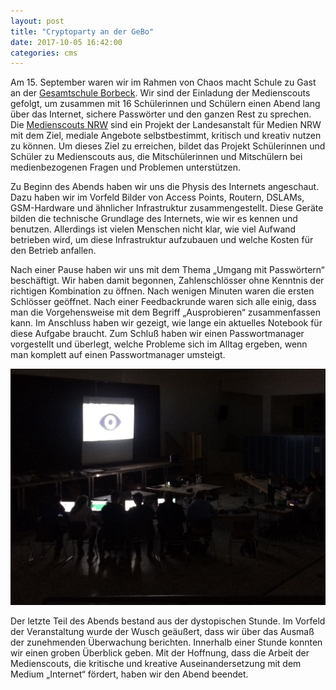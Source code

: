```yaml
---
layout: post
title: "Cryptoparty an der GeBo"
date: 2017-10-05 16:42:00
categories: cms
---
```

Am 15. September waren wir im Rahmen von Chaos macht Schule zu Gast an der [Gesamtschule Borbeck](http://www.ge-borbeck.de/joomla/index.php). Wir sind der Einladung der Medienscouts gefolgt, um zusammen mit 16 Schülerinnen und Schülern einen Abend lang über das Internet, sichere Passwörter und den ganzen Rest zu sprechen. Die [Medienscouts NRW](http://www.medienscouts-nrw.de/das-projekt/) sind ein Projekt der Landesanstalt für Medien NRW mit dem Ziel, mediale Angebote selbstbestimmt, kritisch und kreativ nutzen zu können. Um dieses Ziel zu erreichen, bildet das Projekt Schülerinnen und Schüler zu Medienscouts aus, die Mitschülerinnen und Mitschülern bei medienbezogenen Fragen und Problemen unterstützen. 

Zu Beginn des Abends haben wir uns die Physis des Internets angeschaut. Dazu haben wir im Vorfeld Bilder von Access Points, Routern, DSLAMs, GSM-Hardware und ähnlicher Infrastruktur zusammengestellt. Diese Geräte bilden die technische Grundlage des Internets, wie wir es kennen und benutzen. Allerdings ist vielen Menschen nicht klar, wie viel Aufwand betrieben wird, um diese Infrastruktur aufzubauen und welche Kosten für den Betrieb anfallen.

Nach einer Pause haben wir uns mit dem Thema „Umgang mit Passwörtern“ beschäftigt. Wir haben damit begonnen, Zahlenschlösser ohne Kenntnis der richtigen Kombination zu öffnen. Nach wenigen Minuten waren die ersten Schlösser geöffnet. Nach einer Feedbackrunde waren sich alle einig, dass man die Vorgehensweise mit dem Begriff „Ausprobieren“ zusammenfassen kann. Im Anschluss haben wir gezeigt, wie lange ein aktuelles Notebook für diese Aufgabe braucht. Zum Schluß haben wir einen Passwortmanager vorgestellt und überlegt, welche Probleme sich im Alltag ergeben, wenn man komplett auf einen Passwortmanager umsteigt. 

![Quelle: Chaospott](/media/2017-10-05/01.jpg)

Der letzte Teil des Abends bestand aus der dystopischen Stunde. Im Vorfeld der Veranstaltung wurde der Wusch geäußert, dass wir über das Ausmaß der zunehmenden Überwachung berichten. Innerhalb einer Stunde konnten wir einen groben Überblick geben. Mit der Hoffnung, dass die Arbeit der Medienscouts, die kritische und kreative Auseinandersetzung mit dem Medium „Internet“ fördert, haben wir den Abend beendet.